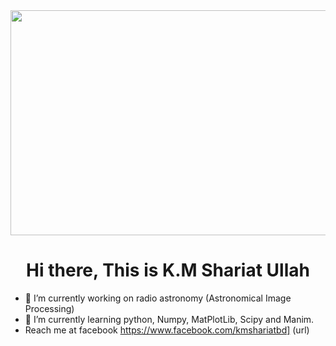 <img src= "https://img.youtube.com/vi/ryg077wBvsM/maxresdefault.jpg" width="640px" height = "360px" align="center">
<h1 align="center">Hi there, This is K.M Shariat Ullah</h1>

- 🔭 I’m currently working on radio astronomy (Astronomical Image Processing)
- 🌱 I’m currently learning python, Numpy, MatPlotLib, Scipy and Manim.
- Reach me at facebook https://www.facebook.com/kmshariatbd] (url)
